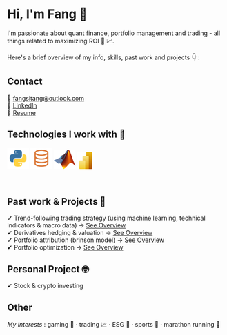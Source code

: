 # Hi, I'm Fang 👋
I'm passionate about quant finance, portfolio management and trading - all things related to maximizing ROI 🫡 📈.

Here's a brief overview of my info, skills, past work and projects 👇 :

## Contact

📩 fangsitang@outlook.com\
👤 <a href="https://www.linkedin.com/in/fangsitang" target="_blank">LinkedIn</a> \
📄 [Resume](https://github.com/fangsitang/fangsitang/blob/90ac00e61ca0eda6a9a461fa4a7281a599d8e9b9/images/resume.pdf)

## Technologies I work with 🔧

<p>
  <img src="images/logo_python.jpg" alt="Python" width="50" height="50">
  <img src="images/logo_slq.png" alt="SQL" width="50" height="50">
  <img src="images/logo_matlab.png" alt="Matlab" width="50" height="45">
  <img src="images/logo_powerbi.png" alt="Power BI" width="40" height="40">
</p>
<br>

## Past work & Projects 🚀

✔ Trend-following trading strategy (using machine learning, technical indicators & macro data) → [See Overview](https://github.com/fangsitang/Trading-Algo-Random-Forest)\
✔ Derivatives hedging & valuation → [See Overview](https://github.com/fangsitang/derivatives)\
✔ Portfolio attribution (brinson model) → [See Overview](https://github.com/fangsitang/portfolio_performance)\
✔ Portfolio optimization → [See Overview](https://github.com/fangsitang/portfolio_optimization)
  
## Personal Project 🤓

✔ Stock & crypto investing 

## Other
*My interests* : gaming 👾 · trading 📈 · ESG 🌱 · sports 🏀 · marathon running 👟
